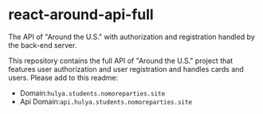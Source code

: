 # react-around-api-full

The API of "Around the U.S." with authorization and registration handled by the back-end server.

This repository contains the full API of "Around the U.S." project that features user authorization and user registration and handles cards and users. Please add to this readme:

- Domain:`hulya.students.nomoreparties.site`
- Api Domain:`api.hulya.students.nomoreparties.site`
